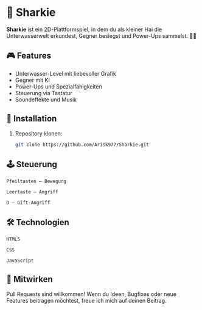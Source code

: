 # 🦈 Sharkie

**Sharkie** ist ein 2D-Plattformspiel, in dem du als kleiner Hai die Unterwasserwelt erkundest, Gegner besiegst und Power-Ups sammelst. 🐠🌊

## 🎮 Features

- Unterwasser-Level mit liebevoller Grafik
- Gegner mit KI
- Power-Ups und Spezialfähigkeiten
- Steuerung via Tastatur
- Soundeffekte und Musik

## 🚀 Installation

1. Repository klonen:
   ```bash
   git clone https://github.com/Arisk977/Sharkie.git

## 🕹️ Steuerung

    Pfeiltasten – Bewegung

    Leertaste – Angriff

    D – Gift-Angriff

## 🛠️ Technologien

    HTML5

    CSS

    JavaScript

## 🤝 Mitwirken

Pull Requests sind willkommen! Wenn du Ideen, Bugfixes oder neue Features beitragen möchtest, freue ich mich auf deinen Beitrag.